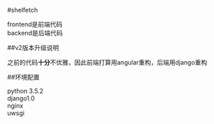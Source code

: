 #shelfetch

frontend是前端代码  
backend是后端代码  

##v2版本升级说明

之前的代码**十分**不优雅，因此前端打算用angular重构，后端用django重构


##环境配置

python 3.5.2  
django1.0  
nginx  
uwsgi  
